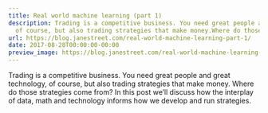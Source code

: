 ```yaml
---
title: Real world machine learning (part 1)
description: Trading is a competitive business. You need great people and greattechnology,
  of course, but also trading strategies that make money.Where do those strategie...
url: https://blog.janestreet.com/real-world-machine-learning-part-1/
date: 2017-08-28T00:00:00-00:00
preview_image: https://blog.janestreet.com/real-world-machine-learning-part-1/inverse_colors.gif
---
```


<p>Trading is a competitive business. You need great people and great
technology, of course, but also trading strategies that make money.
Where do those strategies come from? In this post we’ll discuss how
the interplay of data, math and technology informs how we develop and
run strategies.</p>
